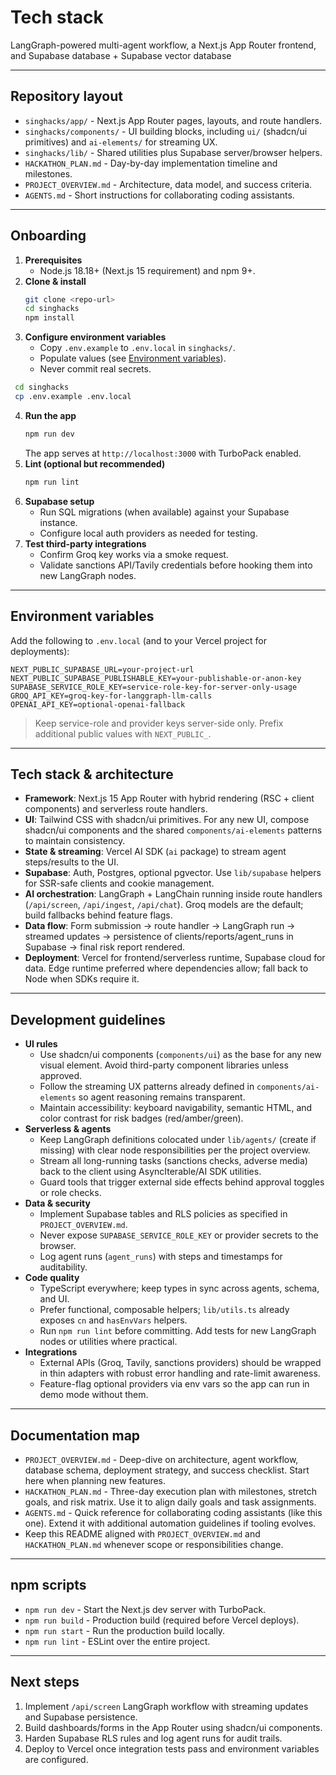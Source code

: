# Tech stack

LangGraph-powered multi-agent workflow, a Next.js App Router frontend, and Supabase database + Supabase vector database

---

## Repository layout

- `singhacks/app/` - Next.js App Router pages, layouts, and route handlers.
- `singhacks/components/` - UI building blocks, including `ui/` (shadcn/ui primitives) and `ai-elements/` for streaming UX.
- `singhacks/lib/` - Shared utilities plus Supabase server/browser helpers.
- `HACKATHON_PLAN.md` - Day-by-day implementation timeline and milestones.
- `PROJECT_OVERVIEW.md` - Architecture, data model, and success criteria.
- `AGENTS.md` - Short instructions for collaborating coding assistants.

---

## Onboarding

1. **Prerequisites**
   - Node.js 18.18+ (Next.js 15 requirement) and npm 9+.
2. **Clone & install**
   ```bash
   git clone <repo-url>
   cd singhacks
   npm install
   ```
3. **Configure environment variables**
   - Copy `.env.example` to `.env.local` in `singhacks/`.
   - Populate values (see [Environment variables](#environment-variables)).
   - Never commit real secrets.

```bash
 cd singhacks
 cp .env.example .env.local
```

4. **Run the app**
   ```bash
   npm run dev
   ```
   The app serves at `http://localhost:3000` with TurboPack enabled.
5. **Lint (optional but recommended)**
   ```bash
   npm run lint
   ```
6. **Supabase setup**
   - Run SQL migrations (when available) against your Supabase instance.
   - Configure local auth providers as needed for testing.
7. **Test third-party integrations**
   - Confirm Groq key works via a smoke request.
   - Validate sanctions API/Tavily credentials before hooking them into new LangGraph nodes.

---

## Environment variables

Add the following to `.env.local` (and to your Vercel project for deployments):

```
NEXT_PUBLIC_SUPABASE_URL=your-project-url
NEXT_PUBLIC_SUPABASE_PUBLISHABLE_KEY=your-publishable-or-anon-key
SUPABASE_SERVICE_ROLE_KEY=service-role-key-for-server-only-usage
GROQ_API_KEY=groq-key-for-langgraph-llm-calls
OPENAI_API_KEY=optional-openai-fallback
```

> Keep service-role and provider keys server-side only. Prefix additional public values with `NEXT_PUBLIC_`.

---

## Tech stack & architecture

- **Framework**: Next.js 15 App Router with hybrid rendering (RSC + client components) and serverless route handlers.
- **UI**: Tailwind CSS with shadcn/ui primitives. For any new UI, compose shadcn/ui components and the shared `components/ai-elements` patterns to maintain consistency.
- **State & streaming**: Vercel AI SDK (`ai` package) to stream agent steps/results to the UI.
- **Supabase**: Auth, Postgres, optional pgvector. Use `lib/supabase` helpers for SSR-safe clients and cookie management.
- **AI orchestration**: LangGraph + LangChain running inside route handlers (`/api/screen`, `/api/ingest`, `/api/chat`). Groq models are the default; build fallbacks behind feature flags.
- **Data flow**: Form submission -> route handler -> LangGraph run -> streamed updates -> persistence of clients/reports/agent_runs in Supabase -> final risk report rendered.
- **Deployment**: Vercel for frontend/serverless runtime, Supabase cloud for data. Edge runtime preferred where dependencies allow; fall back to Node when SDKs require it.

---

## Development guidelines

- **UI rules**
  - Use shadcn/ui components (`components/ui`) as the base for any new visual element. Avoid third-party component libraries unless approved.
  - Follow the streaming UX patterns already defined in `components/ai-elements` so agent reasoning remains transparent.
  - Maintain accessibility: keyboard navigability, semantic HTML, and color contrast for risk badges (red/amber/green).
- **Serverless & agents**
  - Keep LangGraph definitions colocated under `lib/agents/` (create if missing) with clear node responsibilities per the project overview.
  - Stream all long-running tasks (sanctions checks, adverse media) back to the client using AsyncIterable/AI SDK utilities.
  - Guard tools that trigger external side effects behind approval toggles or role checks.
- **Data & security**
  - Implement Supabase tables and RLS policies as specified in `PROJECT_OVERVIEW.md`.
  - Never expose `SUPABASE_SERVICE_ROLE_KEY` or provider secrets to the browser.
  - Log agent runs (`agent_runs`) with steps and timestamps for auditability.
- **Code quality**
  - TypeScript everywhere; keep types in sync across agents, schema, and UI.
  - Prefer functional, composable helpers; `lib/utils.ts` already exposes `cn` and `hasEnvVars` helpers.
  - Run `npm run lint` before committing. Add tests for new LangGraph nodes or utilities where practical.
- **Integrations**
  - External APIs (Groq, Tavily, sanctions providers) should be wrapped in thin adapters with robust error handling and rate-limit awareness.
  - Feature-flag optional providers via env vars so the app can run in demo mode without them.

---

## Documentation map

- `PROJECT_OVERVIEW.md` - Deep-dive on architecture, agent workflow, database schema, deployment strategy, and success checklist. Start here when planning new features.
- `HACKATHON_PLAN.md` - Three-day execution plan with milestones, stretch goals, and risk matrix. Use it to align daily goals and task assignments.
- `AGENTS.md` - Quick reference for collaborating coding assistants (like this one). Extend it with additional automation guidelines if tooling evolves.
- Keep this README aligned with `PROJECT_OVERVIEW.md` and `HACKATHON_PLAN.md` whenever scope or responsibilities change.

---

## npm scripts

- `npm run dev` - Start the Next.js dev server with TurboPack.
- `npm run build` - Production build (required before Vercel deploys).
- `npm run start` - Run the production build locally.
- `npm run lint` - ESLint over the entire project.

---

## Next steps

1. Implement `/api/screen` LangGraph workflow with streaming updates and Supabase persistence.
2. Build dashboards/forms in the App Router using shadcn/ui components.
3. Harden Supabase RLS rules and log agent runs for audit trails.
4. Deploy to Vercel once integration tests pass and environment variables are configured.
